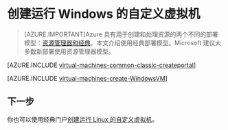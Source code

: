 <properties
	pageTitle="创建自定义 Windows 虚拟机 | Azure"
	description="了解如何从 Azure 经典门户使用经典部署模型创建自定义 Windows 虚拟机。"
	services="virtual-machines-windows"
	documentationCenter=""
	authors="cynthn"
	manager="timlt"
	editor="tysonn"
	tags="azure-service-management"/>

<tags
	ms.service="virtual-machines-windows"
	ms.date="01/15/2016"
	wacn.date="02/26/2016"/>

	
# 创建运行 Windows 的自定义虚拟机

> [AZURE.IMPORTANT]Azure 具有用于创建和处理资源的两个不同的部署模型：[资源管理器和经典](/documentation/articles/resource-manager-deployment-model)。本文介绍使用经典部署模型。Microsoft 建议大多数新部署使用资源管理器模型。

[AZURE.INCLUDE [virtual-machines-common-classic-createportal](../includes/virtual-machines-common-classic-createportal.md)]

[AZURE.INCLUDE [virtual-machines-create-WindowsVM](../includes/virtual-machines-create-windowsvm.md)]

## 下一步

你也可以使用经典门户[创建运行 Linux 的自定义虚拟机](/documentation/articles/virtual-machines-linux-classic-createportal)。

<!---HONumber=Mooncake_0215_2016-->